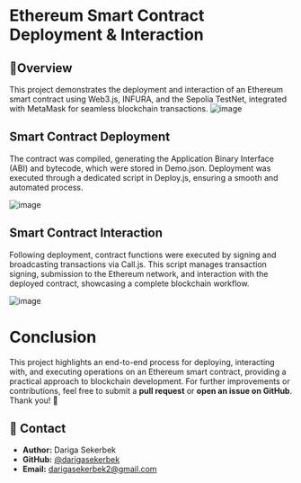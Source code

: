 # Ethereum Smart Contract Deployment & Interaction
## 🔹Overview
This project demonstrates the deployment and interaction of an Ethereum smart contract using Web3.js, INFURA, and the Sepolia TestNet, integrated with MetaMask for seamless blockchain transactions.
![image](https://github.com/darigasekerbek/Blockhain-2/assets/129574982/7b8701d3-1433-436d-a5e2-6872b6562e40)

## Smart Contract Deployment
The contract was compiled, generating the Application Binary Interface (ABI) and bytecode, which were stored in Demo.json. Deployment was executed through a dedicated script in Deploy.js, ensuring a smooth and automated process.

![image](https://github.com/darigasekerbek/Blockhain-2/assets/129574982/40fe4823-e1b2-4eac-a515-478480ccf8d4)

## Smart Contract Interaction
Following deployment, contract functions were executed by signing and broadcasting transactions via Call.js. This script manages transaction signing, submission to the Ethereum network, and interaction with the deployed contract, showcasing a complete blockchain workflow.

![image](https://github.com/darigasekerbek/Blockhain-2/assets/129574982/eac6292d-42ba-468a-a599-db39fd55b640)

# Conclusion
This project highlights an end-to-end process for deploying, interacting with, and executing operations on an Ethereum smart contract, providing a practical approach to blockchain development.
For further improvements or contributions, feel free to submit a **pull request** or **open an issue on GitHub**. Thank you! 🚀

## 📧 Contact  
- **Author:** Dariga Sekerbek  
- **GitHub:** [@darigasekerbek](https://github.com/darigasekerbek)  
- **Email:** darigasekerbek2@gmail.com  
